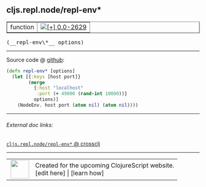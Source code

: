 ## cljs.repl.node/repl-env\*



 <table border="1">
<tr>
<td>function</td>
<td><a href="https://github.com/cljsinfo/cljs-api-docs/tree/0.0-2629"><img valign="middle" alt="[+] 0.0-2629" title="Added in 0.0-2629" src="https://img.shields.io/badge/+-0.0--2629-lightgrey.svg"></a> </td>
</tr>
</table>


 <samp>
(__repl-env\*__ options)<br>
</samp>

---







Source code @ [github](https://github.com/clojure/clojurescript/blob/r3308/src/main/clojure/cljs/repl/node.clj#L208-L214):

```clj
(defn repl-env* [options]
  (let [{:keys [host port]}
        (merge
          {:host "localhost"
           :port (+ 49000 (rand-int 10000))}
          options)]
    (NodeEnv. host port (atom nil) (atom nil))))
```

<!--
Repo - tag - source tree - lines:

 <pre>
clojurescript @ r3308
└── src
    └── main
        └── clojure
            └── cljs
                └── repl
                    └── <ins>[node.clj:208-214](https://github.com/clojure/clojurescript/blob/r3308/src/main/clojure/cljs/repl/node.clj#L208-L214)</ins>
</pre>

-->

---



###### External doc links:

[`cljs.repl.node/repl-env*` @ crossclj](http://crossclj.info/fun/cljs.repl.node/repl-env*.html)<br>

---

 <table>
<tr><td>
<img valign="middle" align="right" width="48px" src="http://i.imgur.com/Hi20huC.png">
</td><td>
Created for the upcoming ClojureScript website.<br>
[edit here] | [learn how]
</td></tr></table>

[edit here]:https://github.com/cljsinfo/cljs-api-docs/blob/master/cljsdoc/cljs.repl.node_repl-envSTAR.cljsdoc
[learn how]:https://github.com/cljsinfo/cljs-api-docs/wiki/cljsdoc-files

<!--

This information was too distracting to show to readers, but I'll leave it
commented here since it is helpful to:

- pretty-print the data used to generate this document
- and show how to retrieve that data



The API data for this symbol:

```clj
{:ns "cljs.repl.node",
 :name "repl-env*",
 :type "function",
 :signature ["[options]"],
 :source {:code "(defn repl-env* [options]\n  (let [{:keys [host port]}\n        (merge\n          {:host \"localhost\"\n           :port (+ 49000 (rand-int 10000))}\n          options)]\n    (NodeEnv. host port (atom nil) (atom nil))))",
          :title "Source code",
          :repo "clojurescript",
          :tag "r3308",
          :filename "src/main/clojure/cljs/repl/node.clj",
          :lines [208 214]},
 :full-name "cljs.repl.node/repl-env*",
 :full-name-encode "cljs.repl.node_repl-envSTAR",
 :history [["+" "0.0-2629"]]}

```

Retrieve the API data for this symbol:

```clj
;; from Clojure REPL
(require '[clojure.edn :as edn])
(-> (slurp "https://raw.githubusercontent.com/cljsinfo/cljs-api-docs/catalog/cljs-api.edn")
    (edn/read-string)
    (get-in [:symbols "cljs.repl.node/repl-env*"]))
```

-->
